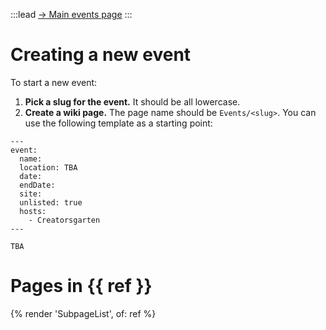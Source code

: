:::lead
[&rarr; Main events page](/events/)
:::

# Creating a new event

To start a new event:

1. **Pick a slug for the event.** It should be all lowercase.
2. **Create a wiki page.** The page name should be `Events/<slug>`. You can use the following template as a starting point:

```
---
event:
  name:
  location: TBA
  date:
  endDate:
  site:
  unlisted: true
  hosts:
    - Creatorsgarten
---

TBA
```

# Pages in {{ ref }}

{% render 'SubpageList', of: ref %}